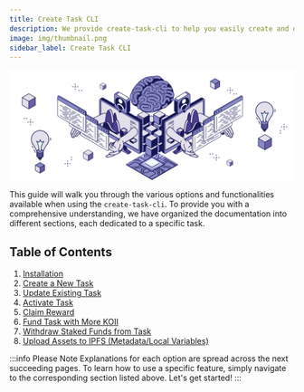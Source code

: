 ```yaml
---
title: Create Task CLI
description: We provide create-task-cli to help you easily create and deploy your task.
image: img/thumbnail.png
sidebar_label: Create Task CLI
---
```


![Banner](../../img/Create%20Task%20CLI.svg)


This guide will walk you through the various options and functionalities available when using the `create-task-cli`. To provide you with a comprehensive understanding, we have organized the documentation into different sections, each dedicated to a specific task.

## Table of Contents

1. [Installation](/develop/command-line-tool/create-task-cli/install)
2. [Create a New Task](/develop/command-line-tool/create-task-cli/create-task)
3. [Update Existing Task](/develop/command-line-tool/create-task-cli/update-task)
4. [Activate Task](#activate-task)
5. [Claim Reward](#claim-reward)
6. [Fund Task with More KOII](#fund-task-with-more-koii)
7. [Withdraw Staked Funds from Task](#withdraw-staked-funds-from-task)
8. [Upload Assets to IPFS (Metadata/Local Variables)](#upload-assets-to-ipfs-metadatalocal-vars)


:::info Please Note
Explanations for each option are spread across the next succeeding pages. To learn how to use a specific feature, simply navigate to the corresponding section listed above. Let's get started!
:::